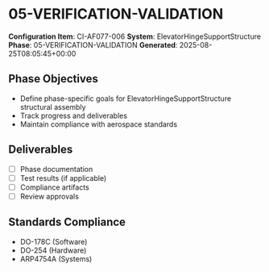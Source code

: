 # 05-VERIFICATION-VALIDATION

**Configuration Item**: CI-AF077-006
**System**: ElevatorHingeSupportStructure
**Phase**: 05-VERIFICATION-VALIDATION
**Generated**: 2025-08-25T08:05:45+00:00

## Phase Objectives
- Define phase-specific goals for ElevatorHingeSupportStructure structural assembly
- Track progress and deliverables
- Maintain compliance with aerospace standards

## Deliverables
- [ ] Phase documentation
- [ ] Test results (if applicable)
- [ ] Compliance artifacts
- [ ] Review approvals

## Standards Compliance
- DO-178C (Software)
- DO-254 (Hardware)
- ARP4754A (Systems)

